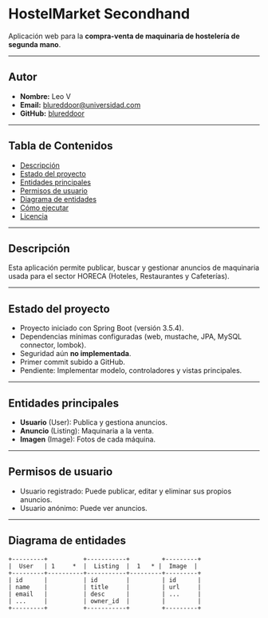 # HostelMarket Secondhand

Aplicación web para la **compra-venta de maquinaria de hostelería de segunda mano**.

---

## Autor

- **Nombre:** Leo V
- **Email:** [blureddoor@universidad.com](mailto:blureddoor@universidad.com)
- **GitHub:** [blureddoor](https://github.com/blureddoor)

---

## Tabla de Contenidos

- [Descripción](#descripción)
- [Estado del proyecto](#estado-del-proyecto)
- [Entidades principales](#entidades-principales)
- [Permisos de usuario](#permisos-de-usuario)
- [Diagrama de entidades](#diagrama-de-entidades)
- [Cómo ejecutar](#cómo-ejecutar)
- [Licencia](#licencia)

---

## Descripción

Esta aplicación permite publicar, buscar y gestionar anuncios de maquinaria usada para el sector HORECA (Hoteles, Restaurantes y Cafeterías).

---

## Estado del proyecto

- Proyecto iniciado con Spring Boot (versión 3.5.4).
- Dependencias mínimas configuradas (web, mustache, JPA, MySQL connector, lombok).
- Seguridad aún **no implementada**.
- Primer commit subido a GitHub.
- Pendiente: Implementar modelo, controladores y vistas principales.

---

## Entidades principales

- **Usuario** (User): Publica y gestiona anuncios.
- **Anuncio** (Listing): Maquinaria a la venta.
- **Imagen** (Image): Fotos de cada máquina.

---

## Permisos de usuario

- Usuario registrado: Puede publicar, editar y eliminar sus propios anuncios.
- Usuario anónimo: Puede ver anuncios.

---

## Diagrama de entidades

```plaintext
+---------+          +-----------+         +---------+
|  User   | 1     *  |  Listing  |  1   * |  Image  |
+---------+----------+-----------+---------+---------+
| id      |          | id        |         | id      |
| name    |          | title     |         | url     |
| email   |          | desc      |         | ...     |
| ...     |          | owner_id  |         |         |
+---------+          +-----------+         +---------+
